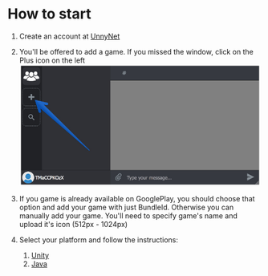 # How to start

1.  Create an account at [UnnyNet](https://unnynet.com)
2.  You'll be offered to add a game. If you missed the window, click on the Plus icon on the left
    ![Screenshot](../img/add_1.jpg)
3.  If you game is already available on GooglePlay, you should choose that option and add your game with just BundleId.
Otherwise you can manually add your game. You'll need to specify game's name and upload it's icon (512px - 1024px)  

4. Select your platform and follow the instructions:

    1. [Unity](/basic/integration_unity3d)
    2. [Java](/basic/integration_unity3d)
